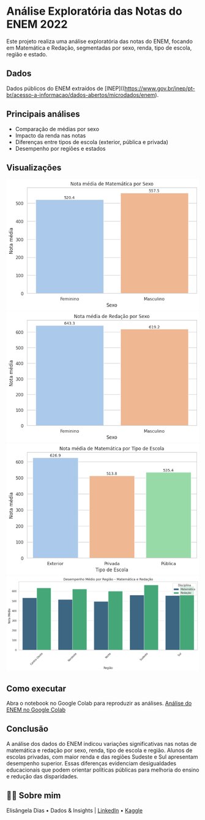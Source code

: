 # Análise Exploratória das Notas do ENEM 2022

Este projeto realiza uma análise exploratória das notas do ENEM, focando em Matemática e Redação, segmentadas por sexo, renda, tipo de escola, região e estado.

## Dados

Dados públicos do ENEM extraídos de [INEP]((https://www.gov.br/inep/pt-br/acesso-a-informacao/dados-abertos/microdados/enem).

## Principais análises

- Comparação de médias por sexo
- Impacto da renda nas notas
- Diferenças entre tipos de escola (exterior, pública e privada)
- Desempenho por regiões e estados

## Visualizações
 ![Gráfico 1](images/media-matematica-sexo.png)
 ![Gráfico 2](images/nota-redacao-sexo.png)
 ![Gráfico 3](images/media-matematica-escola.png)
 ![Gráfico 4](images/desempenho-media-regiao.png)

## Como executar

Abra o notebook no Google Colab para reproduzir as análises.
[Análise do ENEM no Google Colab](https://colab.research.google.com/drive/1UnIiCjWzY7GWDdRPbLTq9WyPn-G3R6Ec#scrollTo=qWDKrwDPoko3&uniqifier=2) 

## Conclusão

A análise dos dados do ENEM indicou variações significativas nas notas de matemática e redação por sexo, renda, tipo de escola e região. Alunos de escolas privadas, com maior renda e das regiões Sudeste e Sul apresentam desempenho superior. Essas diferenças evidenciam desigualdades educacionais que podem orientar políticas públicas para melhoria do ensino e redução das disparidades.

## 🙋‍♀️ **Sobre mim**
Elisângela Dias • Dados & Insights | [LinkedIn](https://www.linkedin.com/in/elisangeladias-dados/) • [Kaggle](https://www.kaggle.com/elisdias)
